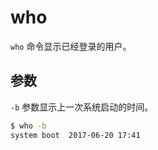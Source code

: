 # who

`who` 命令显示已经登录的用户。

## 参数

`-b` 参数显示上一次系统启动的时间。

```bash
$ who -b
system boot  2017-06-20 17:41
```

